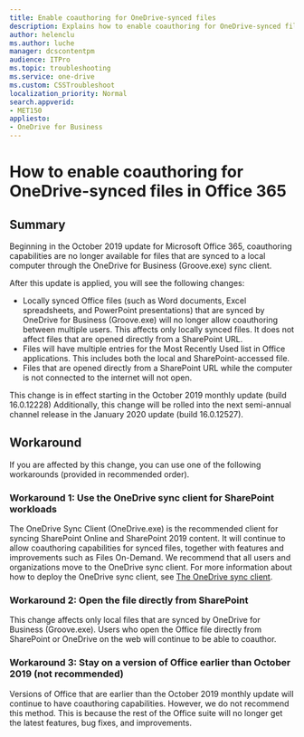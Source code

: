 ```yaml
---
title: Enable coauthoring for OneDrive-synced files
description: Explains how to enable coauthoring for OneDrive-synced files in Office 365 after an October 2019 change removes the feature.
author: helenclu
ms.author: luche
manager: dcscontentpm
audience: ITPro 
ms.topic: troubleshooting 
ms.service: one-drive
ms.custom: CSSTroubleshoot
localization_priority: Normal
search.appverid: 
- MET150
appliesto:
- OneDrive for Business
---
```


# How to enable coauthoring for OneDrive-synced files in Office 365

## Summary

Beginning in the October 2019 update for Microsoft Office 365, coauthoring capabilities are no longer available for files that are synced to a local computer through the OneDrive for Business (Groove.exe) sync client. 

After this update is applied, you will see the following changes:  
 
- Locally synced Office files (such as Word documents, Excel spreadsheets, and PowerPoint presentations) that are synced by OneDrive for Business (Groove.exe) will no longer allow coauthoring between multiple users. This affects only locally synced files. It does not affect files that are opened directly from a SharePoint URL.     
- Files will have multiple entries for the Most Recently Used list in Office applications. This includes both the local and SharePoint-accessed file.    
- Files that are opened directly from a SharePoint URL while the computer is not connected to the internet will not open.

 
This change is in effect starting in the October 2019 monthly update (build 16.0.12228) Additionally, this change will be rolled into the next semi-annual channel release in the January 2020 update (build 16.0.12527).   

## Workaround

If you are affected by this change, you can use one of the following workarounds (provided in recommended order).

### Workaround 1: Use the OneDrive sync client for SharePoint workloads

The OneDrive Sync Client (OneDrive.exe) is the recommended client for syncing SharePoint Online and SharePoint 2019 content. It will continue to allow coauthoring capabilities for synced files, together with features and improvements such as Files On-Demand. We recommend that all users and organizations move to the OneDrive sync client. 
For more information about how to deploy the OneDrive sync client, see [The OneDrive sync client](/onedrive/one-drive-sync).

### Workaround 2: Open the file directly from SharePoint 

This change affects only local files that are synced by OneDrive for Business (Groove.exe). Users who open the Office file directly from SharePoint or OneDrive on the web will continue to be able to coauthor.

### Workaround 3: Stay on a version of Office earlier than October 2019 (not recommended)

Versions of Office that are earlier than the October 2019 monthly update will continue to have coauthoring capabilities. However, we do not recommend this method. This is because the rest of the Office suite will no longer get the latest features, bug fixes, and improvements.